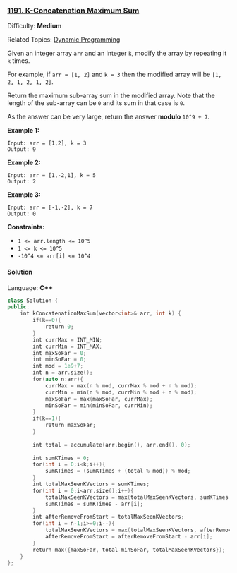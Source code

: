 ### [1191\. K-Concatenation Maximum Sum](https://leetcode.com/problems/k-concatenation-maximum-sum/)

Difficulty: **Medium**

Related Topics: [Dynamic Programming](https://leetcode.com/tag/dynamic-programming/)

Given an integer array `arr` and an integer `k`, modify the array by repeating it `k` times.

For example, if `arr = [1, 2]` and `k = 3` then the modified array will be `[1, 2, 1, 2, 1, 2]`.

Return the maximum sub-array sum in the modified array. Note that the length of the sub-array can be `0` and its sum in that case is `0`.

As the answer can be very large, return the answer **modulo** `10^9 + 7`.

**Example 1:**

```
Input: arr = [1,2], k = 3
Output: 9
```

**Example 2:**

```
Input: arr = [1,-2,1], k = 5
Output: 2
```

**Example 3:**

```
Input: arr = [-1,-2], k = 7
Output: 0
```

**Constraints:**

- `1 <= arr.length <= 10^5`
- `1 <= k <= 10^5`
- `-10^4 <= arr[i] <= 10^4`

#### Solution

Language: **C++**

```c++
class Solution {
public:
    int kConcatenationMaxSum(vector<int>& arr, int k) {
        if(k==0){
            return 0;
        }
        int currMax = INT_MIN;
        int currMin = INT_MAX;
        int maxSoFar = 0;
        int minSoFar = 0;
        int mod = 1e9+7;
        int n = arr.size();
        for(auto n:arr){
            currMax = max(n % mod, currMax % mod + n % mod);
            currMin = min(n % mod, currMin % mod + n % mod);
            maxSoFar = max(maxSoFar, currMax);
            minSoFar = min(minSoFar, currMin);
        }
        if(k==1){
            return maxSoFar;
        }
        
        int total = accumulate(arr.begin(), arr.end(), 0);
        
        int sumKTimes = 0;
        for(int i = 0;i<k;i++){
            sumKTimes = (sumKTimes + (total % mod)) % mod;
        }
        int totalMaxSeenKVectors = sumKTimes;
        for(int i = 0;i<arr.size();i++){
            totalMaxSeenKVectors = max(totalMaxSeenKVectors, sumKTimes - arr[i]);
            sumKTimes = sumKTimes - arr[i];
        }
        int afterRemoveFromStart = totalMaxSeenKVectors;
        for(int i = n-1;i>=0;i--){
            totalMaxSeenKVectors = max(totalMaxSeenKVectors, afterRemoveFromStart-arr[i]);
            afterRemoveFromStart = afterRemoveFromStart - arr[i];
        }
        return max({maxSoFar, total-minSoFar, totalMaxSeenKVectors});
    }
};
```
